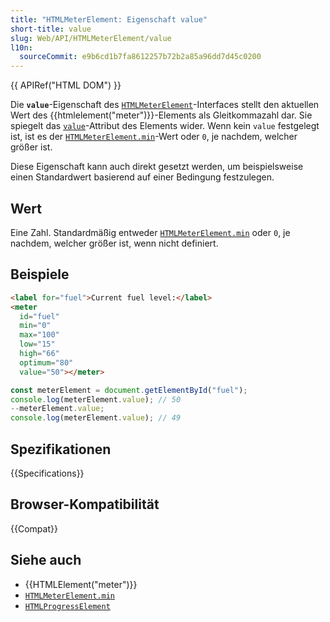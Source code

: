 ```yaml
---
title: "HTMLMeterElement: Eigenschaft value"
short-title: value
slug: Web/API/HTMLMeterElement/value
l10n:
  sourceCommit: e9b6cd1b7fa8612257b72b2a85a96dd7d45c0200
---
```


{{ APIRef("HTML DOM") }}

Die **`value`**-Eigenschaft des [`HTMLMeterElement`](/de/docs/Web/API/HTMLMeterElement)-Interfaces stellt den aktuellen Wert des {{htmlelement("meter")}}-Elements als Gleitkommazahl dar. Sie spiegelt das [`value`](/de/docs/Web/HTML/Reference/Elements/meter#value)-Attribut des Elements wider. Wenn kein `value` festgelegt ist, ist es der [`HTMLMeterElement.min`](/de/docs/Web/API/HTMLMeterElement/min)-Wert oder `0`, je nachdem, welcher größer ist.

Diese Eigenschaft kann auch direkt gesetzt werden, um beispielsweise einen Standardwert basierend auf einer Bedingung festzulegen.

## Wert

Eine Zahl. Standardmäßig entweder [`HTMLMeterElement.min`](/de/docs/Web/API/HTMLMeterElement/min) oder `0`, je nachdem, welcher größer ist, wenn nicht definiert.

## Beispiele

```html
<label for="fuel">Current fuel level:</label>
<meter
  id="fuel"
  min="0"
  max="100"
  low="15"
  high="66"
  optimum="80"
  value="50"></meter>
```

```js
const meterElement = document.getElementById("fuel");
console.log(meterElement.value); // 50
--meterElement.value;
console.log(meterElement.value); // 49
```

## Spezifikationen

{{Specifications}}

## Browser-Kompatibilität

{{Compat}}

## Siehe auch

- {{HTMLElement("meter")}}
- [`HTMLMeterElement.min`](/de/docs/Web/API/HTMLMeterElement/min)
- [`HTMLProgressElement`](/de/docs/Web/API/HTMLProgressElement)
